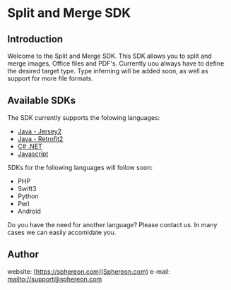 # Split and Merge SDK

## Introduction

Welcome to the Split and Merge SDK. This SDK allows you to split and merge images, Office files and PDF's. Currently uou always have to define the desired target type. Type inferning will be added soon, as well as support for more file formats.

## Available SDKs

The SDK currently supports the folowing languages:
 * [Java - Jersey2](tree/master/java8-jersey2)
 * [Java - Retrofit2](tree/master/java8-retrofit2)
 * [C# .NET](tree/master/csharp-net45)
 * [Javascript](tree/master/javascript)
 
SDKs for the following languages will follow soon:
 * PHP
 * Swift3
 * Python
 * Perl
 * Android
 
Do you have the need for another language? Please contact us. In many cases we can easily accomidate you.

## Author
website: [https://sphereon.com](Sphereon.com)
e-mail: [mailto://support@sphereon.com](support@sphereon.com)

